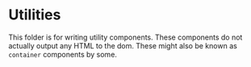 # Utilities

This folder is for writing utility components. These components do not actually output any HTML to the dom. These might also be known as `container` components by some.
